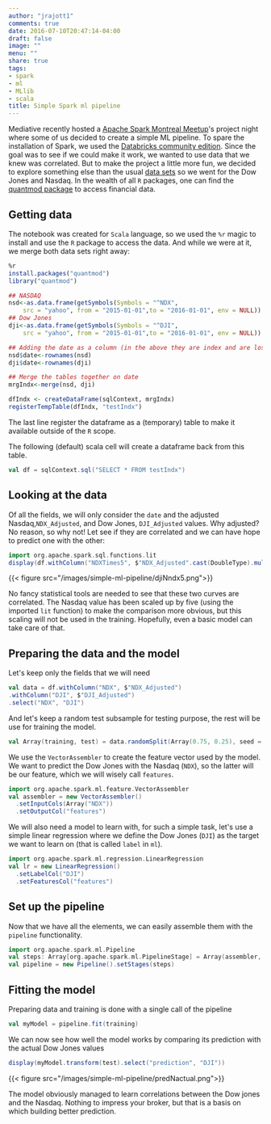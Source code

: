 ```yaml
---
author: "jrajott1"
comments: true
date: 2016-07-10T20:47:14-04:00
draft: false
image: ""
menu: ""
share: true
tags:
- spark
- ml
- MLlib
- scala
title: Simple Spark ml pipeline
---
```


Mediative recently hosted a [Apache Spark Montreal Meetup](http://www.meetup.com/Montreal-Apache-Spark-Meetup/events/231285569/)'s project night where some of us decided to create a simple ML pipeline.
To spare the installation of Spark, we used the [Databricks community edition](https://databricks.com/try-databricks).
Since the goal was to see if we could make it work,
we wanted to use data that we knew was correlated.
But to make the project a little more fun,
we decided to explore something else than the usual [data sets](https://en.wikipedia.org/wiki/Data_set#Classic_data_sets)
so we went for the Dow Jones and Nasdaq.
In the wealth of all `R` packages, one can find the [quantmod package](https://cran.r-project.org/web/packages/quantmod/quantmod.pdf) to access financial data.

## Getting data

The notebook was created for `Scala` language, so we used the `%r` magic to install and use the `R` package to access the data.  And while we were at it, we merge both data sets right away:

```r
%r
install.packages("quantmod")
library("quantmod")

## NASDAQ
nsd<-as.data.frame(getSymbols(Symbols = "^NDX",
    src = "yahoo", from = "2015-01-01",to = "2016-01-01", env = NULL))
## Dow Jones
dji<-as.data.frame(getSymbols(Symbols = "^DJI",
    src = "yahoo", from = "2015-01-01",to = "2016-01-01", env = NULL))

## Adding the date as a column (in the above they are index and are lost when a table is created)
nsd$date<-rownames(nsd)
dji$date<-rownames(dji)

## Merge the tables together on date
mrgIndx<-merge(nsd, dji)

dfIndx <- createDataFrame(sqlContext, mrgIndx)
registerTempTable(dfIndx, "testIndx")
```

The last line register the dataframe as a (temporary) table to make it available outside of the `R` scope.

The following (default) scala cell will create a dataframe back from this table.

```scala
val df = sqlContext.sql("SELECT * FROM testIndx")
```

## Looking at the data

Of all the fields, we will only consider the `date` and the adjusted Nasdaq,`NDX_Adjusted`, and Dow Jones, `DJI_Adjusted` values.  Why adjusted? No reason, so why not!  Let see if they are correlated and we can have hope to predict one with the other:

```scala
import org.apache.spark.sql.functions.lit
display(df.withColumn("NDXTimes5", $"NDX_Adjusted".cast(DoubleType).multiply(lit(5))))
```

{{< figure src="/images/simple-ml-pipeline/djiNndx5.png">}}

No fancy statistical tools are needed to see that these two curves are correlated. The Nasdaq value has been scaled up by five (using the imported `lit` function) to make the comparison more obvious, but this scaling will not be used in the training.  Hopefully, even a basic model can take care of that.

## Preparing the data and the model

Let's keep only the fields that we will need

```scala
val data = df.withColumn("NDX", $"NDX_Adjusted")
.withColumn("DJI", $"DJI_Adjusted")
.select("NDX", "DJI")
```

And let's keep a random test subsample for testing purpose, the rest will be use for training the model.
```scala
val Array(training, test) = data.randomSplit(Array(0.75, 0.25), seed = 12345)
```

We use the `VectorAssembler` to create the feature vector used by the model.  We want to predict the Dow Jones with the Nasdaq (`NDX`), so the latter will be our feature, which we will wisely call `features`.

```scala
import org.apache.spark.ml.feature.VectorAssembler
val assembler = new VectorAssembler()
  .setInputCols(Array("NDX"))
  .setOutputCol("features")
```

We will also need a model to learn with, for such a simple task, let's use a simple linear regression where we define the Dow Jones (`DJI`) as the target we want to learn on (that is called `label` in `ml`).

```scala
import org.apache.spark.ml.regression.LinearRegression
val lr = new LinearRegression()
  .setLabelCol("DJI")
  .setFeaturesCol("features")
```

## Set up the pipeline

Now that we have all the elements, we can easily assemble them with the `pipeline` functionality.

```scala
import org.apache.spark.ml.Pipeline
val steps: Array[org.apache.spark.ml.PipelineStage] = Array(assembler, lr)
val pipeline = new Pipeline().setStages(steps)
```

## Fitting the model
Preparing data and training is done with a single call of the pipeline
```scala
val myModel = pipeline.fit(training)
```

We can now see how well the model works by comparing its prediction with the actual Dow Jones values

```scala
display(myModel.transform(test).select("prediction", "DJI"))
```
{{< figure src="/images/simple-ml-pipeline/predNactual.png">}}

The model obviously managed to learn correlations between the Dow jones and the Nasdaq.  Nothing to impress your broker, but that is a basis on which building better prediction.
